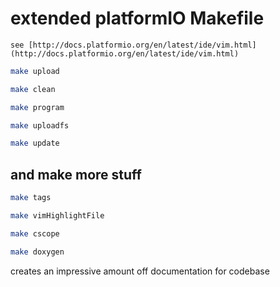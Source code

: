  <!--vim: set ts=4 sw=4 tw=0 foldenable foldmethod=syntax foldclose=all autochdir:-->

extended platformIO Makefile
============================

    see [http://docs.platformio.org/en/latest/ide/vim.html](http://docs.platformio.org/en/latest/ide/vim.html)

```bash
make upload
```

```bash
make clean
```

```bash
make program
```

```bash
make uploadfs
```

```bash
make update
```

and make more stuff
---------------

```bash
make tags
```

```bash
make vimHighlightFile
```

```bash
make cscope
```

```bash
make doxygen
```

creates an impressive amount off documentation for codebase


